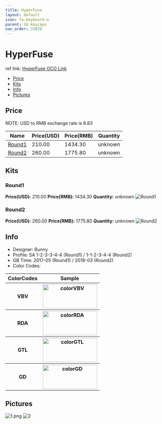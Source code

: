 ```yaml
---
title: HyperFuse 
layout: default
icon: fa-keyboard-o
parent: SA Keycaps
nav_order: 33020
---
```


# HyperFuse 

ref link: [HyperFuse OCO Link](https://www.originativeco.com/products/sa-hyperfuse)

* [Price](#price)
* [Kits](#kits)
* [Info](#info)
* [Pictures](#pictures)


## Price  
NOTE: USD to RMB exchange rate is 6.83

| Name          | Price(USD)    |  Price(RMB) |  Quantity |
| ------------- | ------------- |  ---------- |  -------- |
|[Round1](#round1)|210.00|1434.30|unknown|
|[Round2](#round2)|260.00|1775.80|unknown|


## Kits
### Round1
**Price(USD):** 210.00    **Price(RMB):** 1434.30    **Quantity:** unknown
<img src="{{ 'assets/images/sa-keycaps/hyperfuse/kits_pics/round1.png' | relative_url }}" alt="Round1" class="image featured">

### Round2
**Price(USD):** 260.00    **Price(RMB):** 1775.80    **Quantity:** unknown
<img src="{{ 'assets/images/sa-keycaps/hyperfuse/kits_pics/round2.png' | relative_url }}" alt="Round2" class="image featured">


## Info
* Designer: Bunny 
* Profile: SA 1-2-3-3-4-4 (Round1) / 1-1-2-3-4-4 (Round2)
* GB Time: 2017-05 (Round1) /  2018-03 (Round2)
* Color Codes: 
<table style="width:100%">
  <tr>
    <th>ColorCodes</th>
    <th>Sample</th>
  </tr>
  <tr>
    <th>VBV</th>
    <th><img src="{{ 'assets/images/sa-keycaps/SP_ColorCodes/abs/SP_Abs_ColorCodes_VBV.png' | relative_url }}" alt="colorVBV" height="75" width="170"></th>
  </tr>
  <tr>
    <th>RDA</th>
    <th><img src="{{ 'assets/images/sa-keycaps/SP_ColorCodes/abs/SP_Abs_ColorCodes_RDA.png' | relative_url }}" alt="colorRDA" height="75" width="170"></th>
  </tr>
  <tr>
    <th>GTL</th>
    <th><img src="{{ 'assets/images/sa-keycaps/SP_ColorCodes/abs/SP_Abs_ColorCodes_GTL.png' | relative_url }}" alt="colorGTL" height="75" width="170"></th>
  </tr>
  <tr>
    <th>GD</th>
    <th><img src="{{ 'assets/images/sa-keycaps/SP_ColorCodes/abs/SP_Abs_ColorCodes_GD.png' | relative_url }}" alt="colorGD" height="75" width="170"></th>
  </tr>
</table>


## Pictures
<img src="{{ 'assets/images/sa-keycaps/hyperfuse/rendering_pics/1.png' | relative_url }}" alt="1.png" class="image featured">
<img src="{{ 'assets/images/sa-keycaps/hyperfuse/rendering_pics/2.jpg' | relative_url }}" alt="2" class="image featured">
